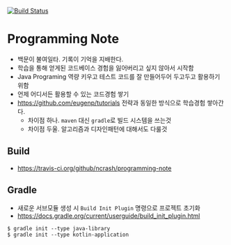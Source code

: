 [![Build Status](https://travis-ci.org/ncrash/programming-note.svg?branch=master)](https://travis-ci.org/ncrash/programming-note)

# Programming Note

* 백문이 불여일타. 기록이 기억을 지배한다.
* 학습을 통해 얻게된 코드베이스 경험을 잃어버리고 싶지 않아서 시작함
* Java Programing 역량 키우고 테스트 코드를 잘 만들어두어 두고두고 활용하기 위함
* 언제 어디서든 활용할 수 있는 코드경험 쌓기
* https://github.com/eugenp/tutorials 전략과 동일한 방식으로 학습경험 쌓아간다.
	* 차이점 하나. `maven` 대신 `gradle`로 빌드 시스템을 쓰는것
	* 차이점 두울. 알고리즘과 디자인패턴에 대해서도 다룰것

## Build
* https://travis-ci.org/github/ncrash/programming-note

## Gradle

* 새로운 서브모듈 생성 시 `Build Init Plugin` 명령으로 프로젝트 초기화
* https://docs.gradle.org/current/userguide/build_init_plugin.html
```
$ gradle init --type java-library
$ gradle init --type kotlin-application
```
